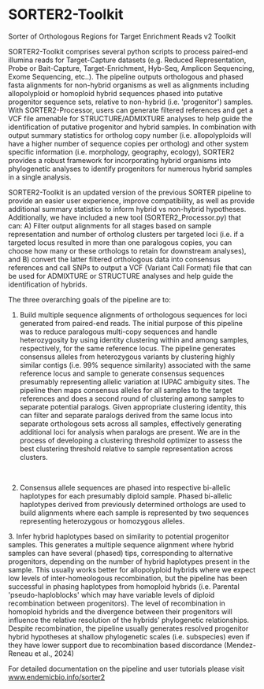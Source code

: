 # SORTER2-Toolkit
Sorter of Orthologous Regions for Target Enrichment Reads v2 Toolkit

SORTER2-Toolkit comprises several python scripts to process paired-end illumina reads for Target-Capture datasets (e.g. Reduced Representation, Probe or Bait-Capture, Target-Enrichment, Hyb-Seq, Amplicon Sequencing, Exome Sequencing, etc..). The pipeline outputs orthologous and phased fasta alignments for non-hybrid organisms as well as alignments including allopolyploid or homoploid hybrid sequences phased into putative progenitor sequence sets, relative to non-hybrid (i.e. 'progenitor') samples. With SORTER2-Processor, users can generate filtered references and get a VCF file amenable for STRUCTURE/ADMIXTURE analyses to help guide the identification of putative progenitor and hybrid samples. In combination with output summary statistics for ortholog copy number (i.e. allopolyploids will have a higher number of sequence copies per ortholog) and other system specific information (i.e. morphology, geography, ecology), SORTER2 provides a robust framework for incorporating hybrid organisms into phylogenetic analyses to identify progenitors for numerous hybrid samples in a single analysis.

SORTER2-Toolkit is an updated version of the previous SORTER pipeline to provide an easier user experience, improve compatibility, as well as provide additional summary statistics to inform hybrid vs non-hybrid hypotheses. Additionally, we have included a new tool (SORTER2_Processor.py) that can: A) Filter output alignments for all stages based on sample representation and number of ortholog clusters per targeted loci (i.e. if a targeted locus resulted in more than one paralogous copies, you can choose how many or these orthologs to retain for downstream analyses), and B) convert the latter filtered orthologous data into consensus references and call SNPs to output a VCF (Variant Call Format) file that can be used for ADMIXTURE or STRUCTURE analyses and help guide the identification of hybrids.

The three overarching goals of the pipeline are to:


1. Build multiple sequence alignments of orthologous sequences for loci generated from paired-end reads. The initial purpose of this pipeline was to reduce paralogous multi-copy sequences and handle heterozygosity by using identity clustering within and among samples, respectively, for the same reference locus. The pipeline generates consensus alleles from heterozygous variants by clustering highly similar contigs (i.e. 99% sequence similarity) associated with the same reference locus and sample to generate consensus sequences presumably representing allelic variation at IUPAC ambiguity sites. The pipeline then maps consensus alleles for all samples to the target references and does a second round of clustering among samples to separate potential paralogs. Given appropriate clustering identity, this can filter and separate paralogs derived from the same locus into separate orthologous sets across all samples, effectively generating additional loci for analysis when paralogs are present. We are in the process of developing a clustering threshold optimizer to assess the best clustering threshold relative to sample representation across clusters.

​​

2. Consensus allele sequences are phased into respective bi-allelic haplotypes for each presumably diploid sample. Phased bi-allelic haplotypes derived from previously determined orthologs are used to build alignments where each sample is represented by two sequences representing heterozygous or homozygous alleles.



​3. Infer hybrid haplotypes based on similarity to potential progenitor samples. This generates a multiple sequence alignment where hybrid samples can have several (phased) tips, corresponding to alternative progenitors, depending on the number of hybrid haplotypes present in the sample. This usually works better for allopolyploid hybrids where we expect low levels of inter-homeologous recombination, but the pipeline has been successful in phasing haplotypes from homoploid hybrids (i.e. Parental 'pseudo-haploblocks' which may have variable levels of diploid recombination between progenitors). The level of recombination in homoploid hybrids and the divergence between their progenitors will influence the relative resolution of the hybrids' phylogenetic relationships. Despite recombination, the pipeline usually generates resolved progenitor hybrid hypotheses at shallow phylogenetic scales (i.e. subspecies) even if they have lower support due to recombination based discordance (Mendez-Reneau et al., 2024)

For detailed documentation on the pipeline and user tutorials please visit www.endemicbio.info/sorter2
